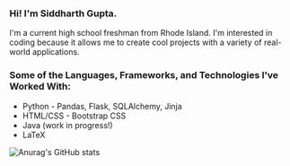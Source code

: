 ### Hi! I'm Siddharth Gupta.

<!--
**Windshield-Viper/windshield-viper** is a ✨ _special_ ✨ repository because its `README.md` (this file) appears on your GitHub profile.

Here are some ideas to get you started:

- 🔭 I’m currently working on ...
- 🌱 I’m currently learning ...
- 👯 I’m looking to collaborate on ...
- 🤔 I’m looking for help with ...
- 💬 Ask me about ...
- 📫 How to reach me: ...
- 😄 Pronouns: ...
- ⚡ Fun fact: ...
-->
 I'm a current high school freshman from Rhode Island. I'm interested in coding because it allows me to create cool projects with a variety of real-world applications.
 
 ### Some of the Languages, Frameworks, and Technologies I've Worked With:
 - Python - Pandas, Flask, SQLAlchemy, Jinja
 - HTML/CSS - Bootstrap CSS
 - Java (work in progress!)
 - LaTeX

![Anurag's GitHub stats](https://github-readme-stats.vercel.app/api?username=windshield-viper&show_icons=true&theme=calm)
